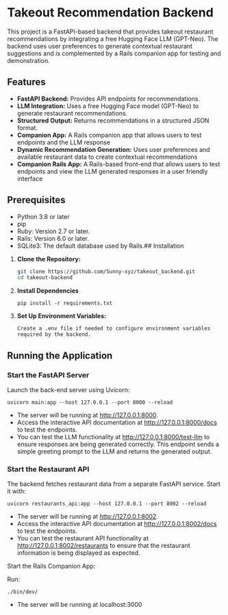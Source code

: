 # Takeout Recommendation Backend

This project is a FastAPI-based backend that provides takeout restaurant recommendations by integrating a free Hugging Face LLM (GPT-Neo). The backend uses user preferences to generate contextual restaurant suggestions and is complemented by a Rails companion app for testing and demonstration.

## Features

- **FastAPI Backend:** Provides API endpoints for recommendations.
- **LLM Integration:** Uses a free Hugging Face model (GPT-Neo) to generate restaurant recommendations.
- **Structured Output:** Returns recommendations in a structured JSON format.
- **Companion App:** A Rails companion app that allows users to test endpoints and the LLM response
- **Dynamic Recommendation Generation:** Uses user preferences and available restaurant data to create contextual recommendations
- **Companion Rails App:** A Rails-based front-end that allows users to test endpoints and view the LLM generated responses in a user friendly interface

## Prerequisites

- Python 3.8 or later
- pip
- Ruby: Version 2.7 or later.
- Rails: Version 6.0 or later.
- SQLite3: The default database used by Rails.## Installation

1. **Clone the Repository:**

   ```bash
   git clone https://github.com/Sunny-xyz/takeout_backend.git
   cd takeout-backend

2. **Install Dependencies**
   ```
   pip install -r requirements.txt

3. **Set Up Environment Variables:**
   ```
   Create a .env file if needed to configure environment variables required by the backend.
   ```


## Running the Application

### Start the FastAPI Server

Launch the back-end server using Uvicorn:
   ```
   uvicorn main:app --host 127.0.0.1 --port 8000 --reload
   ```
- The server will be running at http://127.0.0.1:8000.
- Access the interactive API documentation at http://127.0.0.1:8000/docs to test the endpoints.
- You can test the LLM functionality at http://127.0.0.1:8000/test-llm to ensure responses are being generated correctly. This endpoint sends a simple greeting prompt to the LLM and returns the generated output.

### Start the Restaurant API
The backend fetches restaurant data from a separate FastAPI service. Start it with:
   ```
uvicorn restaurants_api:app --host 127.0.0.1 --port 8002 --reload
   ```
- The server will be running at http://127.0.0.1:8002.
- Access the interactive API documentation at http://127.0.0.1:8002/docs to test the endpoints.
- You can test the restaurant API functionality at http://127.0.0.1:8002/restaurants to ensure that the restaurant information is being displayed as expected.

Start the Rails Companion App:

Run:
   ```
   ./bin/dev/
   ```
- The server will be running at localhost:3000
